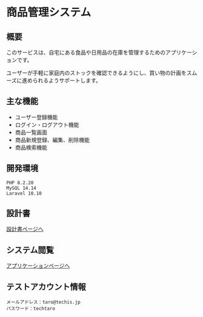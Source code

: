 # 商品管理システム

## 概要
このサービスは、自宅にある食品や日用品の在庫を管理するためのアプリケーションです。

ユーザーが手軽に家庭内のストックを確認できるようにし、買い物の計画をスムーズに進められるようサポートします。

## 主な機能
- ユーザー登録機能
- ログイン・ログアウト機能
- 商品一覧画面
- 商品新規登録、編集、削除機能
- 商品検索機能

## 開発環境
```
PHP 8.2.20
MySQL 14.14
Laravel 10.10
```

## 設計書
[設計書ページへ](https://drive.google.com/drive/folders/1PaCx0dmQv0uNEHgoGekZWq9RC0cADtJE?usp=sharing)

## システム閲覧
[アプリケーションページへ](https://techis-team1-d3cffc35ba97.herokuapp.com/)

## テストアカウント情報
```
メールアドレス：taro@techis.jp
パスワード：techtaro
```